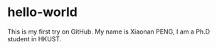 # hello-world
This is my first try on GitHub.
My name is Xiaonan PENG, I am a Ph.D student in HKUST.

